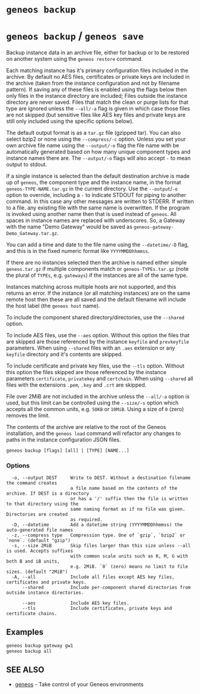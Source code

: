 # `geneos backup`

# `geneos backup` / `geneos save`

Backup instance data in an archive file, either for backup or to be restored on another system using the `geneos restore` command.

Each matching instance has it's primary configuration files included in the archive. By default no AES files, certificates or private keys are included in the archive (taken from the instance configuration and not by filename pattern). If saving any of these files is enabled using the flags below then only files in the instance directory are included; Files outside the instance directory are never saved. Files that match the clean or purge lists for that type are ignored unless the `--all/-a` flag is given in which case those files are not skipped (but sensitive files like AES key files and private keys are still only included using the specific options below).

The default output format is as a `tar.gz` file (gzipped tar). You can also select bzip2 or none using the `--compress/-c` option. Unless you set your own archive file name using the `--output/-o` flag the file name with be automatically generated based on how many unique component types and instance names there are. The `--output/-o` flags will also accept `-` to mean output to stdout.

If a single instance is selected than the default destination archive is made up of `geneos`, the component type and the instance name, in the format `geneos-TYPE-NAME.tar.gz` in the current directory. Use the `--output`/`-o` option to override, including a `-` to indicate STDOUT for piping to another command. In this case any other messages are written to STDERR. If written to a file. any existing file with the same name is overwritten. If the program is invoked using another name then that is used instead of `geneos`. All spaces in instance names are replaced with underscores. So, a Gateway with the name "Demo Gateway" would be saved as `geneos-gateway-Demo_Gateway.tar.gz`.

You can add a time and date to the file name using the `--datetime/-D` flag, and this is in the fixed numeric format like `YYYYMMDDhhmmss`.

If there are no instances selected then the archive is named either simple `geneos.tar.gz` if multiple components match or `geneos-TYPEs.tar.gz` (note the plural of `TYPEs`, e.g. `gateways`) if the instances are all of the same type.

Instances matching across multiple hosts are not supported, and this returns an error. If the instance (or all matching instances) are on the same remote host then these are all saved and the default filename will include the host label (the `geneos host` name).

To include the component shared directory/directories, use the `--shared` option.

To include AES files, use the `--aes` option. Without this option the files that are skipped are those referenced by the instance `keyfile` and `prevkeyfile` parameters. When using `--shared` files with an `.aes` extension or any `keyfile` directory and it's contents are skipped.

To include certificate and private key files, use the `--tls` option. Without this option the files skipped are those referenced by the instance parameters `certificate`, `privatekey` and `certchain`. When using `--shared` all files with the extensions `.pem`, `.key` and `.crt` are skipped.

File over 2MiB are not included in the archive unless the `--all/-a` option is used, but this limit can be controlled using the `--size/-s` option which accepts all the common units, e.g. `50KB` or `10MiB`. Using a size of `0` (zero) removes the limit.

The contents of the archive are relative to the root of the Geneos installation, and the `geneos load` command will refactor any changes to paths in the instance configuration JSON files.

```text
geneos backup [flags] [all] | [TYPE] [NAME...]
```

### Options

```text
  -o, --output DEST     Write to DEST. Without a destination filename the command creates
                        a file name based on the contents of the archive. If DEST is a directory
                        or has a '/' suffix then the file is written to that directory using the
                        same naming format as if no file was given. Directories are created
                        as required.
  -D, --datetime        Add a datetime string (YYYYMMDDhhmmss) the auto-generated file names
  -z, --compress type   Compression type. One of `gzip`, `bzip2` or `none`. (default "gzip")
  -s, --size 2MiB       Skip files larger than this size unless --all is used. Accepts suffixes
                        with common scale units such as K, M, G with both B and iB units,
                        e.g. 2MiB. `0` (zero) means no limit to file sizes. (default "2MiB")
  -A, --all             Include all files except AES key files, certificates and private keys.
      --shared          Include per-component shared directories from outside instance directories.
                        
      --aes             Include AES key files.
      --tls             Include certificates, private keys and certificate chains.
```

## Examples

```bash
geneos backup gateway gw1
geneos backup all

```

## SEE ALSO

* [geneos](geneos.md)	 - Take control of your Geneos environments
